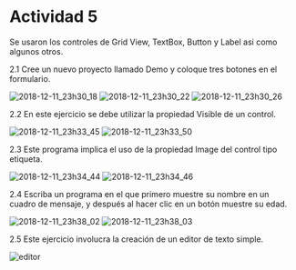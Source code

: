 # Actividad 5

Se usaron los controles de Grid View, TextBox, Button y Label asi como algunos otros.

2.1 Cree un nuevo proyecto llamado Demo y coloque tres botones en el formulario.

![2018-12-11_23h30_18](https://user-images.githubusercontent.com/4912547/49851738-50ade080-fd9f-11e8-9dc2-ac48112ac21b.png)
![2018-12-11_23h30_22](https://user-images.githubusercontent.com/4912547/49851739-50ade080-fd9f-11e8-9481-9a66d27f0292.png)
![2018-12-11_23h30_26](https://user-images.githubusercontent.com/4912547/49851740-50ade080-fd9f-11e8-9880-35a5ea3effc6.png)

2.2 En este ejercicio se debe utilizar la propiedad Visible de un control. 

![2018-12-11_23h33_45](https://user-images.githubusercontent.com/4912547/49851741-51467700-fd9f-11e8-8b12-6c9cf5bdb495.png)
![2018-12-11_23h33_50](https://user-images.githubusercontent.com/4912547/49851743-51467700-fd9f-11e8-8b7d-88f5730cfcf3.png)

2.3 Este programa implica el uso de la propiedad Image del control tipo etiqueta.

![2018-12-11_23h34_44](https://user-images.githubusercontent.com/4912547/49851744-51467700-fd9f-11e8-877a-6399b9642791.png)
![2018-12-11_23h34_46](https://user-images.githubusercontent.com/4912547/49851745-51467700-fd9f-11e8-83ab-4653d852c91d.png)

2.4 Escriba un programa en el que primero muestre su nombre en un cuadro de mensaje, y después al hacer clic en un botón muestre su edad.

![2018-12-11_23h38_02](https://user-images.githubusercontent.com/4912547/49851747-51467700-fd9f-11e8-8690-05bba37d8c78.png)
![2018-12-11_23h38_03](https://user-images.githubusercontent.com/4912547/49851749-51467700-fd9f-11e8-94c8-39da5cdefae7.png)

2.5 Este ejercicio involucra la creación de un editor de texto simple. 

![editor](https://user-images.githubusercontent.com/4912547/48961792-be02ea00-ef34-11e8-887c-aebb04f8e17d.jpg)
